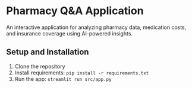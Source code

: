 # Pharmacy Q&A Application

An interactive application for analyzing pharmacy data, medication costs, and insurance coverage using AI-powered insights.

## Setup and Installation

1. Clone the repository
2. Install requirements: `pip install -r requirements.txt`
3. Run the app: `streamlit run src/app.py`
